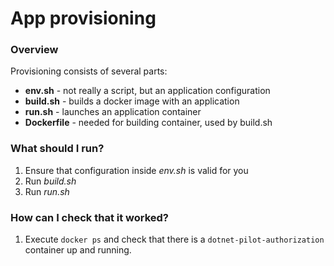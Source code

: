 # App provisioning

### Overview
Provisioning consists of several parts:
* **env.sh** - not really a script, but an application configuration
* **build.sh** - builds a docker image with an application
* **run.sh** - launches an application container
* **Dockerfile** - needed for building container, used by build.sh

### What should I run?
1. Ensure that configuration inside *env.sh* is valid for you
2. Run *build.sh*
3. Run *run.sh*

### How can I check that it worked?
1. Execute `docker ps` and check that there is a `dotnet-pilot-authorization` container up and running.
